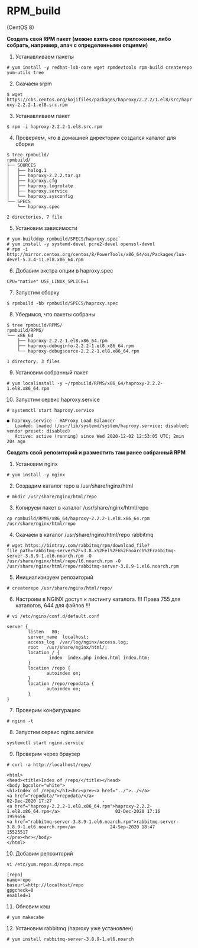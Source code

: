 # RPM_build
(CentOS 8)

**Создать свой RPM пакет  (можно взять свое приложение, либо собрать, например, апач с определенными опциями)**
1. Устанавливаем пакеты

`# yum install -y redhat-lsb-core wget rpmdevtools rpm-build createrepo yum-utils tree`

2. Скачаем srpm

`$ wget https://cbs.centos.org/kojifiles/packages/haproxy/2.2.2/1.el8/src/haproxy-2.2.2-1.el8.src.rpm`

3. Устанавливаем пакет

`$ rpm -i haproxy-2.2.2-1.el8.src.rpm`

4. Проверяем, что в домашней директории создался каталог для сборки

```
$ tree rpmbuild/
rpmbuild/
├── SOURCES
│   ├── halog.1
│   ├── haproxy-2.2.2.tar.gz
│   ├── haproxy.cfg
│   ├── haproxy.logrotate
│   ├── haproxy.service
│   └── haproxy.sysconfig
└── SPECS
    └── haproxy.spec

2 directories, 7 file
```

5. Установим зависимости

```
# yum-builddep rpmbuild/SPECS/haproxy.spec`
# yum install -y systemd-devel pcre2-devel openssl-devel
# rpm -i http://mirror.centos.org/centos/8/PowerTools/x86_64/os/Packages/lua-devel-5.3.4-11.el8.x86_64.rpm
```

6. Добавим экстра опции в haproxy.spec

`CPU="native" USE_LINUX_SPLICE=1`

7. Запустим сборку

`$ rpmbuild -bb rpmbuild/SPECS/haproxy.spec`

8. Убедимся, что пакеты собраны

```
$ tree rpmbuild/RPMS/
rpmbuild/RPMS/
└── x86_64
    ├── haproxy-2.2.2-1.el8.x86_64.rpm
    ├── haproxy-debuginfo-2.2.2-1.el8.x86_64.rpm
    └── haproxy-debugsource-2.2.2-1.el8.x86_64.rpm

1 directory, 3 files
```

9. Установим собранный пакет

`# yum localinstall -y ~/rpmbuild/RPMS/x86_64/haproxy-2.2.2-1.el8.x86_64.rpm`

10. Запустим сервис haproxy.service

`# systemctl start haproxy.service`

```
● haproxy.service - HAProxy Load Balancer
   Loaded: loaded (/usr/lib/systemd/system/haproxy.service; disabled; vendor preset: disabled)
   Active: active (running) since Wed 2020-12-02 12:53:05 UTC; 2min 20s ago
```
   
**Создать свой репозиторий и разместить там ранее собранный RPM**
1. Установим nginx

`# yum install -y nginx`

2. Создадим каталог repo в /usr/share/nginx/html

`# mkdir /usr/share/nginx/html/repo`

3. Копируем пакет в каталог /usr/share/nginx/html/repo

`cp rpmbuild/RPMS/x86_64/haproxy-2.2.2-1.el8.x86_64.rpm /usr/share/nginx/html/repo`

4. Скачаем в каталог /usr/share/nginx/html/repo rabbitmq

`# wget https://bintray.com/rabbitmq/rpm/download_file?file_path=rabbitmq-server%2Fv3.8.x%2Fel%2F6%2Fnoarch%2Frabbitmq-server-3.8.9-1.el6.noarch.rpm -O /usr/share/nginx/html/repo/l6.noarch.rpm -O /usr/share/nginx/html/repo/rabbitmq-server-3.8.9-1.el6.noarch.rpm`

5. Инициализируем репозиторий

`# createrepo /usr/share/nginx/html/repo/`

6. Настроим в NGINX доступ к листингу каталога. !!! Права 755 для каталогов, 644 для файлов !!!

`# vi /etc/nginx/conf.d/default.conf`

```
server {
        listen   80;
        server_name  localhost;
        access_log  /var/log/nginx/access.log;
        root   /usr/share/nginx/html/;
        location / {
                index  index.php index.html index.htm;
        }
        location /repo {
               autoindex on;
        }
		location /repo/repodata {
               autoindex on;
        }
}
```

7. Проверим конфигурацию

`# nginx -t`

8. Запустим сервис nginx.service

`systemctl start nginx.service`

9. Проверим через браузер

`# curl -a http://localhost/repo/`

```
<html>
<head><title>Index of /repo/</title></head>
<body bgcolor="white">
<h1>Index of /repo/</h1><hr><pre><a href="../">../</a>
<a href="repodata/">repodata/</a>                                          02-Dec-2020 17:27                   -
<a href="haproxy-2.2.2-1.el8.x86_64.rpm">haproxy-2.2.2-1.el8.x86_64.rpm</a>                     02-Dec-2020 17:16             1959656
<a href="rabbitmq-server-3.8.9-1.el6.noarch.rpm">rabbitmq-server-3.8.9-1.el6.noarch.rpm</a>             24-Sep-2020 18:47            15525517
</pre><hr></body>
</html>
```

10. Добавим репозиторий

`vi /etc/yum.repos.d/repo.repo`

```
[repo]
name=repo
baseurl=http://localhost/repo
gpgcheck=0
enabled=1
```

11. Обновим кэш

`# yum makecahe`

12. Установим rabbitmq (haproxy уже установлен)

`# yum install rabbitmq-server-3.8.9-1.el6.noarch`
